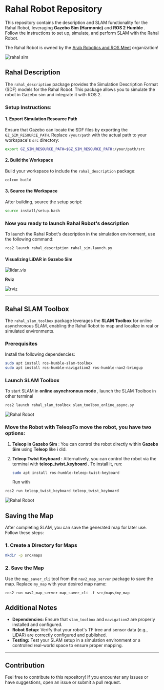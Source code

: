 # Rahal Robot Repository

This repository contains the description and SLAM functionality for the Rahal Robot, leveraging **Gazebo Sim (Harmonic)** and  **ROS 2 Humble** . Follow the instructions to set up, simulate, and perform SLAM with the Rahal Robot.

The Rahal Robot is owned by the [Arab Robotics and ROS Meet](https://github.com/arab-meet) organization!

![rahal sim](images/rahal_gazebo.png)

## Rahal Description

The `rahal_description` package provides the Simulation Description Format (SDF) models for the Rahal Robot. This package allows you to simulate the robot in Gazebo sim and integrate it with ROS 2.

### Setup Instructions:

#### 1. Export Simulation Resource Path

Ensure that Gazebo can locate the SDF files by exporting the `GZ_SIM_RESOURCE_PATH`. Replace `/your/path` with the actual path to your workspace's `src` directory:

```bash
export GZ_SIM_RESOURCE_PATH=$GZ_SIM_RESOURCE_PATH:/your/path/src
```

#### 2. Build the Workspace

Build your workspace to include the `rahal_description` package:

```bash
colcon build
```

#### 3. Source the Workspace

After building, source the setup script:

```bash
source install/setup.bash
```

### Now you ready to launch Rahal Robot's description

To launch the Rahal Robot's description in the simulation environment, use the following command:

```bash
ros2 launch rahal_description rahal_sim.launch.py
```

#### Visualizing LiDAR in Gazebo Sim

![lidar_vis](images/rahal_lidar.png)

**Rviz**

![rviz](images/rahal_rviz.png)

---

## Rahal SLAM Toolbox

The `rahal_slam_toolbox` package leverages the **SLAM Toolbox** for online asynchronous SLAM, enabling the Rahal Robot to map and localize in real or simulated environments.

### Prerequisites

Install the following dependencies:

```bash
sudo apt install ros-humble-slam-toolbox
sudo apt install ros-humble-navigation2 ros-humble-nav2-bringup
```

### Launch SLAM Toolbox

To start SLAM in  **online asynchronous mode** , launch the SLAM Toolbox in other terminal

```bash
ros2 launch rahal_slam_toolbox slam_toolbox_online_async.py
```

![Rahal Robot](images/rahal_map.png)

### Move the Robot with TeleopTo move the robot, you have two options:

1. **Teleop in Gazebo Sim** :
   You can control the robot directly within **Gazebo Sim** using **Teleop** like i did.
2. **Teleop Twist Keyboard** :
   Alternatively, you can control the robot via the terminal with  **teleop_twist_keyboard** . To install it, run:

   ```bash
   sudo apt install ros-humble-teleop-twist-keyboard
   ```

   Run with

```bash
ros2 run teleop_twist_keyboard teleop_twist_keyboard
```

![Rahal Robot](images/rahal.gif)

## Saving the Map

After completing SLAM, you can save the generated map for later use. Follow these steps:

### 1. Create a Directory for Maps

```bash
mkdir -p src/maps
```

### 2. Save the Map

Use the `map_saver_cli` tool from the `nav2_map_server` package to save the map. Replace `my_map` with your desired map name:

```
ros2 run nav2_map_server map_saver_cli -f src/maps/my_map
```

## Additional Notes

* **Dependencies:** Ensure that `slam_toolbox` and `navigation2` are properly installed and configured.
* **Robot Setup:** Verify that your robot's TF tree and sensor data (e.g., LiDAR) are correctly configured and published.
* **Testing:** Test your SLAM setup in a simulation environment or a controlled real-world space to ensure proper mapping.

---

## Contribution

Feel free to contribute to this repository! If you encounter any issues or have suggestions, open an issue or submit a pull request.
